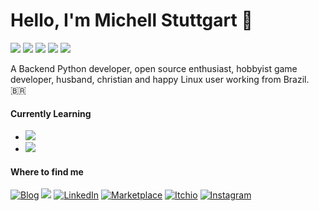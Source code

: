 # Hello, I'm Michell Stuttgart 👋

![](https://img.shields.io/badge/Code-Python-informational?style=flat-square&logo=python&logoColor=white&color=teal)
![](https://img.shields.io/badge/Shell-Bash-informational?style=flat-square&logo=gnu-bash&logoColor=white&color=teal)
![](https://img.shields.io/badge/Tools-VsCode-informational?style=flat-square&logo=visualstudiocode&logoColor=white&color=teal)
![](https://img.shields.io/badge/Tools-Git-informational?style=flat-square&logo=git&logoColor=white&color=teal)
![](https://img.shields.io/badge/OS-Linux-informational?style=flat-square&logo=linux&logoColor=white&color=teal)

A Backend Python developer, open source enthusiast, hobbyist game developer, husband, christian and happy Linux user working from Brazil. 🇧🇷

#### Currently Learning

* ![](https://img.shields.io/badge/Tools-Ansible-informational?style=flat-square&logo=ansible&logoColor=white&color=teal) 
* ![](https://img.shields.io/badge/Code-Javascript-informational?style=flat-square&logo=javascript&logoColor=white&color=teal)

#### Where to find me
<p>
  <a href="https://mstuttgart.github.io/" target="_blank"><img alt="Blog" src="https://img.shields.io/badge/blog-teal.svg?style=for-the-badge&logo=www&logoColor=afc8a0" /></a>
  <a href="mailto:michellstut@gmail.com" style="text-decoration:none"><img src = "https://img.shields.io/badge/gmail-teal?&style=for-the-badge&logo=gmail&logoColor=white"></a> 
  <a href="https://www.linkedin.com/in/mstuttgart" target="_blank"><img alt="LinkedIn" src="https://img.shields.io/badge/linkedin-teal.svg?&style=for-the-badge&logo=linkedin&logoColor=white" /></a>
  <a href="https://marketplace.visualstudio.com/publishers/mstuttgart" target="_blank"><img alt="Marketplace" src="https://img.shields.io/badge/marketplace-teal.svg?&style=for-the-badge&logo=visual-studio-code&logoColor=white" /></a>
  <a href="https://mstuttgart.itch.io" target="_blank"><img alt="Itchio" src="https://img.shields.io/badge/itchio-teal.svg?&style=for-the-badge&logo=itch.io&logoColor=white" /></a>
    <a href="https://www.instagram.com/mstuttgart/" target="_blank"><img alt="Instagram" src="https://img.shields.io/badge/Instagram-teal?style=for-the-badge&logo=instagram&logoColor=white" /></a>
</p>
